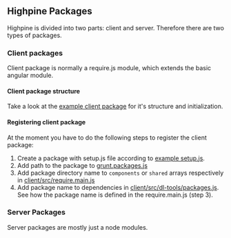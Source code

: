 ## Highpine Packages

Highpine is divided into two parts: client and server.
Therefore there are two types of packages.

### Client packages

Client package is normally a require.js module, which extends 
the basic angular module.

#### Client package structure

Take a look at the [example client package](example/client-package) 
for it's structure and initialization.

#### Registering client package

At the moment you have to do the following steps to register 
the client package:

1. Create a package with setup.js file according to 
   [example setup.js](example/client-package/setup.js).
2. Add path to the package to [grunt.packages.js](grunt.packages.js)
3. Add package directory name to `components` or `shared` arrays respectively in
   [client/src/require.main.js](client/src/require.main.js)
4. Add package name to dependencies in 
   [client/src/dl-tools/packages.js](client/src/dl-tools/packages.js).
   See how the package name is defined in the require.main.js (step 3).

### Server Packages

Server packages are mostly just a node modules.